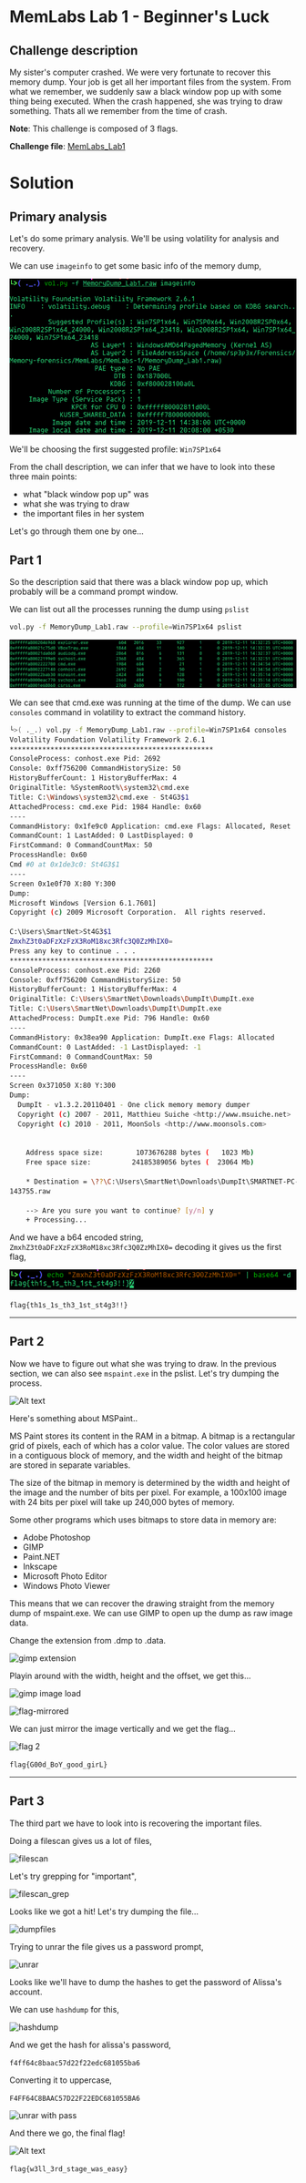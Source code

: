 # **MemLabs Lab 1 - Beginner's Luck**

## **Challenge description**

My sister's computer crashed. We were very fortunate to recover this memory dump. Your job is get all her important files from the system. From what we remember, we suddenly saw a black window pop up with some thing being executed. When the crash happened, she was trying to draw something. Thats all we remember from the time of crash.

**Note**: This challenge is composed of 3 flags.

**Challenge file**: [MemLabs_Lab1](https://mega.nz/#!6l4BhKIb!l8ATZoliB_ULlvlkESwkPiXAETJEF7p91Gf9CWuQI70)

# **Solution**

## Primary analysis

Let's do some primary analysis. We'll be using volatility for analysis and recovery.

We can use ```imageinfo``` to get some basic info of the memory dump,

![imageinfo](assets/imageinfo.png)

We'll be choosing the first suggested profile: ```Win7SP1x64```

From the chall description, we can infer that we have to look into these three main points:

 - what "black window pop up" was
 - what she was trying to draw
 - the important files in her system

Let's go through them one by one...

## **Part 1**

So the description said that there was a black window pop up, which probably will be a command prompt window.

We can list out all the processes running the dump using ```pslist```

```bash
vol.py -f MemoryDump_Lab1.raw --profile=Win7SP1x64 pslist
```

![Alt text](assets/pslist.png)

We can see that cmd.exe was running at the time of the dump. We can use ```consoles``` command in volatility to extract the command history.

```bash
└>( ._.) vol.py -f MemoryDump_Lab1.raw --profile=Win7SP1x64 consoles                                         
Volatility Foundation Volatility Framework 2.6.1
**************************************************
ConsoleProcess: conhost.exe Pid: 2692
Console: 0xff756200 CommandHistorySize: 50
HistoryBufferCount: 1 HistoryBufferMax: 4
OriginalTitle: %SystemRoot%\system32\cmd.exe
Title: C:\Windows\system32\cmd.exe - St4G3$1
AttachedProcess: cmd.exe Pid: 1984 Handle: 0x60
----
CommandHistory: 0x1fe9c0 Application: cmd.exe Flags: Allocated, Reset
CommandCount: 1 LastAdded: 0 LastDisplayed: 0
FirstCommand: 0 CommandCountMax: 50
ProcessHandle: 0x60
Cmd #0 at 0x1de3c0: St4G3$1
----
Screen 0x1e0f70 X:80 Y:300
Dump:
Microsoft Windows [Version 6.1.7601]                                            
Copyright (c) 2009 Microsoft Corporation.  All rights reserved.                 
                                                                                
C:\Users\SmartNet>St4G3$1                                                       
ZmxhZ3t0aDFzXzFzX3RoM18xc3Rfc3Q0ZzMhIX0=                                        
Press any key to continue . . .                                                 
**************************************************
ConsoleProcess: conhost.exe Pid: 2260
Console: 0xff756200 CommandHistorySize: 50
HistoryBufferCount: 1 HistoryBufferMax: 4
OriginalTitle: C:\Users\SmartNet\Downloads\DumpIt\DumpIt.exe
Title: C:\Users\SmartNet\Downloads\DumpIt\DumpIt.exe
AttachedProcess: DumpIt.exe Pid: 796 Handle: 0x60
----
CommandHistory: 0x38ea90 Application: DumpIt.exe Flags: Allocated
CommandCount: 0 LastAdded: -1 LastDisplayed: -1
FirstCommand: 0 CommandCountMax: 50
ProcessHandle: 0x60
----
Screen 0x371050 X:80 Y:300
Dump:
  DumpIt - v1.3.2.20110401 - One click memory memory dumper                     
  Copyright (c) 2007 - 2011, Matthieu Suiche <http://www.msuiche.net>           
  Copyright (c) 2010 - 2011, MoonSols <http://www.moonsols.com>                 
                                                                                
                                                                                
    Address space size:        1073676288 bytes (   1023 Mb)                    
    Free space size:          24185389056 bytes (  23064 Mb)                    
                                                                                
    * Destination = \??\C:\Users\SmartNet\Downloads\DumpIt\SMARTNET-PC-20191211-
143755.raw                                                                      
                                                                                
    --> Are you sure you want to continue? [y/n] y                              
    + Processing...
```

And we have a b64 encoded string, ```ZmxhZ3t0aDFzXzFzX3RoM18xc3Rfc3Q0ZzMhIX0=``` decoding it gives us the first flag,

![Alt text](assets/flag1.png)

```flag{th1s_1s_th3_1st_st4g3!!}```

<hr>

## **Part 2**

Now we have to figure out what she was trying to draw. In the previous section, we can also see ```mspaint.exe``` in the pslist. Let's try dumping the process.

![Alt text](assets/memdump.png)

Here's something about MSPaint..

MS Paint stores its content in the RAM in a bitmap. A bitmap is a rectangular grid of pixels, each of which has a color value. The color values are stored in a contiguous block of memory, and the width and height of the bitmap are stored in separate variables.

The size of the bitmap in memory is determined by the width and height of the image and the number of bits per pixel. For example, a 100x100 image with 24 bits per pixel will take up 240,000 bytes of memory.

Some other programs which uses bitmaps to store data in memory are:

  - Adobe Photoshop
  - GIMP
  - Paint.NET
  - Inkscape
  - Microsoft Photo Editor
  - Windows Photo Viewer

This means that we can recover the drawing straight from the memory dump of mspaint.exe. We can use GIMP to open up the dump as raw image data.

Change the extension from .dmp to .data.

![gimp extension](assets/gimp_ext.png)

Playin around with the width, height and the offset, we get this...

![gimp image load](assets/gimp_img_load.png)

![flag-mirrored](assets/flag_mirrored.png)

We can just mirror the image vertically and we get the flag...

![flag 2](assets/flag2.png)

```flag{G00d_BoY_good_girL}```

<hr>

## **Part 3**

The third part we have to look into is recovering the important files.

Doing a filescan gives us a lot of files,

![filescan](assets/filescan.png)

Let's try grepping for "important",

![filescan_grep](assets/filescan_grep.png)

Looks like we got a hit! Let's try dumping the file...

![dumpfiles](assets/dumpfile.png)

Trying to unrar the file gives us a password prompt,

![unrar](assets/unrar.png)

Looks like we'll have to dump the hashes to get the password of Alissa's account.

We can use ```hashdump``` for this,

![hashdump](assets/hashdump.png)

And we get the hash for alissa's password,

```f4ff64c8baac57d22f22edc681055ba6```

Converting it to uppercase,

```F4FF64C8BAAC57D22F22EDC681055BA6```

![unrar with pass](assets/unrar_pass.png)

And there we go, the final flag!

![Alt text](assets/flag3.png)

```flag{w3ll_3rd_stage_was_easy}```